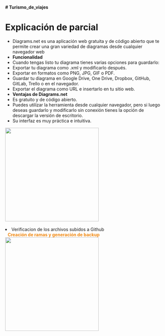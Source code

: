 <strong># Turismo_de_viajes</strong>
<h1>Explicación de parcial</h1>

<ul>
 	<li>Diagrams.net es una aplicación web gratuita y de código abierto que te permite crear una gran variedad de diagramas desde cualquier navegador web</li>
 	<li><b>Funcionalidad</b></li>
 	<li>Cuando tengas listo tu diagrama tienes varias opciones para guardarlo:</li>
 	<li>Exportar tu diagrama como .xml y modificarlo después.</li>
 	<li>Exportar en formatos como PNG, JPG, GIF o PDF.</li>
 	<li>Guardar tu diagrama en Google Drive, One Drive, Dropbox, GitHub, GitLab, Trello o en el navegador.</li>
 	<li>Exportar el diagrama como URL e insertarlo en tu sitio web.</li>
 	<li><b>Ventajas de Diagrams.net</b></li>
 	<li>Es gratuito y de código abierto.</li>
 	<li>Puedes utilizar la herramienta desde cualquier navegador, pero si luego deseas guardarlo y modificarlo sin conexión tienes la opción de descargar la versión de escritorio.</li>
 	<li>Su interfaz es muy práctica e intuitiva.</li>
</ul>

<img class="alignnone size-medium wp-image-4032" src="https://konexionlogistik.com/wp-content/uploads/2021/03/git-hub-300x130.png" alt="" width="300" height="300" />  
<li>Verificacion de los archivos subidos a Github</li>  
<strong style="color: #f18811;"> Creación de ramas y generación de backup</strong>
<img class="alignnone size-medium wp-image-4033" src="https://konexionlogistik.com/wp-content/uploads/2021/03/ramas-300x160.png" alt="" width="300" height="300" />





